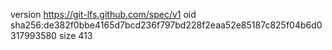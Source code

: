 version https://git-lfs.github.com/spec/v1
oid sha256:de382f0bbe4165d7bcd236f797bd228f2eaa52e85187c825f04b6d0317993580
size 413
